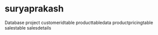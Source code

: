 # suryaprakash
Database project
customeridtable
producttabledata
productpricingtable
salestable
salesdetails
